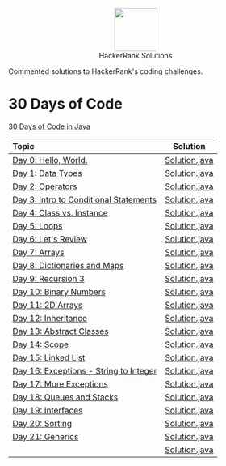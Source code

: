 <p align="center">
    <a href="https://www.hackerrank.com/MagicDude4Eva">
        <img height="85" src="https://d3keuzeb2crhkn.cloudfront.net/hackerrank/assets/styleguide/logo_wordmark-f5c5eb61ab0a154c3ed9eda24d0b9e31.svg">
    </a>
    <br>HackerRank Solutions
</p>
<p>
Commented solutions to HackerRank's coding challenges.
</p>

# 30 Days of Code
<a href="https://www.hackerrank.com/domains/tutorials/30-days-of-code">30 Days of Code in Java</a>

| Topic                                                                                                                         |                                                                                   Solution                                                                                  |
|:------------------------------------------------------------------------------------------------------------------------------|:---------------------------------------------------------------------------------------------------------------------------------------------------------------------------:|
|[Day  0: Hello, World.](https://www.hackerrank.com/challenges/30-hello-world/problem)                                          |[Solution.java](https://github.com/magicdude4eva/HackerRank/blob/master/src/practice/tutorials/thirtydaysofcode/day00helloworld/Solution.java)                               |
|[Day  1: Data Types](https://www.hackerrank.com/challenges/30-data-types/problem)                                              |[Solution.java](https://github.com/magicdude4eva/HackerRank/blob/master/src/practice/tutorials/thirtydaysofcode/day01datatypes/Solution.java)                                |
|[Day  2: Operators](https://www.hackerrank.com/challenges/30-operators/problem)                                                |[Solution.java](https://github.com/magicdude4eva/HackerRank/blob/master/src/practice/tutorials/thirtydaysofcode/day02operators/Solution.java)                                |
|[Day  3: Intro to Conditional Statements](https://www.hackerrank.com/challenges/30-conditional-statements/copy-from/74824985)  |[Solution.java](https://github.com/magicdude4eva/HackerRank/blob/master/src/practice/tutorials/thirtydaysofcode/day03introtoconditionalstatements/Solution.java)             |
|[Day  4: Class vs. Instance](https://www.hackerrank.com/challenges/30-class-vs-instance/problem)                               |[Solution.java](https://github.com/magicdude4eva/HackerRank/blob/master/src/practice/tutorials/thirtydaysofcode/day04classvsinstance/Solution.java)                          |
|[Day  5: Loops](https://www.hackerrank.com/challenges/30-loops/problem)                                                        |[Solution.java](https://github.com/magicdude4eva/HackerRank/blob/master/src/practice/tutorials/thirtydaysofcode/day05loops/Solution.java)                                    |
|[Day  6: Let's Review](https://www.hackerrank.com/challenges/30-review-loop/problem)                                           |[Solution.java](https://github.com/magicdude4eva/HackerRank/blob/master/src/practice/tutorials/thirtydaysofcode/day06letsreview/Solution.java)                               |
|[Day  7: Arrays](https://www.hackerrank.com/challenges/30-arrays/problem)                                                      |[Solution.java](https://github.com/magicdude4eva/HackerRank/blob/master/src/practice/tutorials/thirtydaysofcode/day07arrays/Solution.java)                                   |
|[Day  8: Dictionaries and Maps](https://www.hackerrank.com/challenges/30-dictionaries-and-maps/problem)                        |[Solution.java](https://github.com/magicdude4eva/HackerRank/blob/master/src/practice/tutorials/thirtydaysofcode/day08dictionariesandmaps/Solution.java)                      |
|[Day  9: Recursion 3](https://www.hackerrank.com/challenges/30-recursion/problem)                                              |[Solution.java](https://github.com/magicdude4eva/HackerRank/blob/master/src/practice/tutorials/thirtydaysofcode/day09recursion3/Solution.java)                               |
|[Day 10: Binary Numbers](https://www.hackerrank.com/challenges/30-binary-numbers/problem)                                      |[Solution.java](https://github.com/magicdude4eva/HackerRank/blob/master/src/practice/tutorials/thirtydaysofcode/day10binarynumbers/Solution.java)                            |
|[Day 11: 2D Arrays](https://www.hackerrank.com/challenges/30-2d-arrays/problem)                                                |[Solution.java](https://github.com/magicdude4eva/HackerRank/blob/master/src/practice/tutorials/thirtydaysofcode/day112darrays/Solution.java)                                 |
|[Day 12: Inheritance](https://www.hackerrank.com/challenges/30-inheritance/problem)                                            |[Solution.java](https://github.com/magicdude4eva/HackerRank/blob/master/src/practice/tutorials/thirtydaysofcode/day12inheritance/Solution.java)                              |
|[Day 13: Abstract Classes](https://www.hackerrank.com/challenges/30-abstract-classes/problem)                                  |[Solution.java](https://github.com/magicdude4eva/HackerRank/blob/master/src/practice/tutorials/thirtydaysofcode/day13abstractclasses/Solution.java)                          |
|[Day 14: Scope](https://www.hackerrank.com/challenges/30-scope/problem)                                                        |[Solution.java](https://github.com/magicdude4eva/HackerRank/blob/master/src/practice/tutorials/thirtydaysofcode/day14scope/Solution.java)                                    |
|[Day 15: Linked List](https://www.hackerrank.com/challenges/30-linked-list/problem)                                            |[Solution.java](https://github.com/magicdude4eva/HackerRank/blob/master/src/practice/tutorials/thirtydaysofcode/day15linkedlist/Solution.java)                               |
|[Day 16: Exceptions - String to Integer](https://www.hackerrank.com/challenges/30-exceptions-string-to-integer/problem)        |[Solution.java](https://github.com/magicdude4eva/HackerRank/blob/master/src/practice/tutorials/thirtydaysofcode/day16stringtointeger/Solution.java)                          |
|[Day 17: More Exceptions](https://www.hackerrank.com/challenges/30-more-exceptions/problem)                                    |[Solution.java](https://github.com/magicdude4eva/HackerRank/blob/master/src/practice/tutorials/thirtydaysofcode/day17moreexceptions/Solution.java)                           |
|[Day 18: Queues and Stacks](https://www.hackerrank.com/challenges/30-queues-stacks/problem)                                    |[Solution.java](https://github.com/magicdude4eva/HackerRank/blob/master/src/practice/tutorials/thirtydaysofcode/day18queuesandstacks/Solution.java)                          |
|[Day 19: Interfaces](https://www.hackerrank.com/challenges/30-interfaces/problem)                                              |[Solution.java](https://github.com/magicdude4eva/HackerRank/blob/master/src/practice/tutorials/thirtydaysofcode/day19interfaces/Solution.java)                               |
|[Day 20: Sorting](https://www.hackerrank.com/challenges/30-sorting/problem)                                                    |[Solution.java](https://github.com/magicdude4eva/HackerRank/blob/master/src/practice/tutorials/thirtydaysofcode/day20sorting/Solution.java)                                  |
|[Day 21: Generics](https://www.hackerrank.com/challenges/30-generics/problem)                                                  |[Solution.java](https://github.com/magicdude4eva/HackerRank/blob/master/src/practice/tutorials/thirtydaysofcode/day21generics/Generics.java)                                 |
|[]()              |[Solution.java]()                                  |
